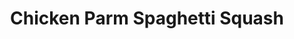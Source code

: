 ---
layout: recipe
title: Chicken Parm Spaghetti Squash
prep_time: 15 minutes
cook_time: 60 minutes
servings: 4
category: Dinner
protein: chicken
temperature: 400°F
source: 

ingredients: |
  - 1 spaghetti squash
  - Olive oil
  - Salt and pepper
  - 1 c panko breadcrumbs
  - 1/2 c parmesan cheese, plus more for topping
  - 1 tsp oregano
  - 1 tsp garlic powder
  - 1/2 tsp salt
  - 1/4 tsp pepper
  - 1 lb thin chicken breasts
  - 1 egg
  - 1 onion, diced
  - 2-3 cloves garlic, minced
  - Marinara sauce
  - Mozzarella cheese, for topping

instructions: |
  1. Preheat oven to 400°F. Cut spaghetti squash in half lengthwise, scoop out seeds. Drizzle with olive oil and season with salt and pepper. Place cut side down on a baking sheet and roast for 35-40 minutes, until tender.
  2. While squash is roasting, prepare the chicken. In a shallow dish, combine panko, parmesan, oregano, garlic powder, salt, and pepper. Beat an egg in a separate dish.
  3. Season chicken with salt and pepper. Dip chicken in the beaten egg, then coat with the panko mixture, pressing to adhere.
  4. Bake the breaded chicken at 400°F for 15-20 minutes alongside the spaghetti squash, until cooked through.
  5. In a skillet over medium heat, sauté onion until translucent. Add minced garlic and cook for another minute. Use a fork to scrape the spaghetti squash strands into the skillet. Add some marinara sauce and stir to combine.
  6. Transfer the spaghetti squash mixture to a baking dish. Slice the chicken and arrange on top of the squash. Pour additional marinara sauce over the chicken, then sprinkle with mozzarella and additional parmesan cheese.
  7. Broil until cheese is melted and browned, about 3-5 minutes.

notes: |
  - You can use jarred marinara sauce or homemade for this recipe.
  - For a spicier version, add red pepper flakes to the marinara sauce.
  - The spaghetti squash can be roasted ahead of time and refrigerated until ready to use.
---